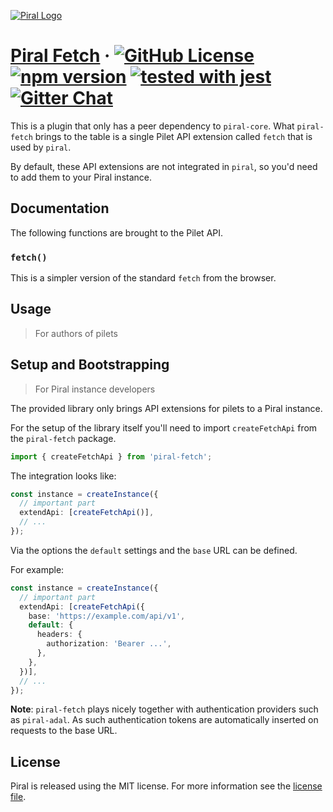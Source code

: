 [![Piral Logo](https://github.com/smapiot/piral/raw/master/docs/assets/logo.png)](https://piral.io)

# [Piral Fetch](https://piral.io) &middot; [![GitHub License](https://img.shields.io/badge/license-MIT-blue.svg)](https://github.com/smapiot/piral/blob/master/LICENSE) [![npm version](https://img.shields.io/npm/v/piral-fetch.svg?style=flat)](https://www.npmjs.com/package/piral-fetch) [![tested with jest](https://img.shields.io/badge/tested_with-jest-99424f.svg)](https://jestjs.io) [![Gitter Chat](https://badges.gitter.im/gitterHQ/gitter.png)](https://gitter.im/piral-io/community)

This is a plugin that only has a peer dependency to `piral-core`. What `piral-fetch` brings to the table is a single Pilet API extension called `fetch` that is used by `piral`.

By default, these API extensions are not integrated in `piral`, so you'd need to add them to your Piral instance.

## Documentation

The following functions are brought to the Pilet API.

### `fetch()`

This is a simpler version of the standard `fetch` from the browser.

## Usage

> For authors of pilets

## Setup and Bootstrapping

> For Piral instance developers

The provided library only brings API extensions for pilets to a Piral instance.

For the setup of the library itself you'll need to import `createFetchApi` from the `piral-fetch` package.

```ts
import { createFetchApi } from 'piral-fetch';
```

The integration looks like:

```ts
const instance = createInstance({
  // important part
  extendApi: [createFetchApi()],
  // ...
});
```

Via the options the `default` settings and the `base` URL can be defined.

For example:

```ts
const instance = createInstance({
  // important part
  extendApi: [createFetchApi({
    base: 'https://example.com/api/v1',
    default: {
      headers: {
        authorization: 'Bearer ...',
      },
    },
  })],
  // ...
});
```

**Note**: `piral-fetch` plays nicely together with authentication providers such as `piral-adal`. As such authentication tokens are automatically inserted on requests to the base URL.

## License

Piral is released using the MIT license. For more information see the [license file](./LICENSE).
